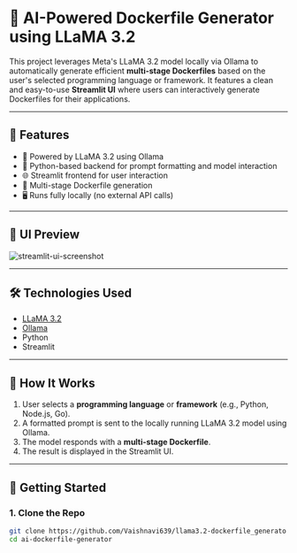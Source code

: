 # 🐳 AI-Powered Dockerfile Generator using LLaMA 3.2

This project leverages Meta's LLaMA 3.2 model locally via Ollama to automatically generate efficient **multi-stage Dockerfiles** based on the user's selected programming language or framework. It features a clean and easy-to-use **Streamlit UI** where users can interactively generate Dockerfiles for their applications.

---

## 🚀 Features

- 🤖 Powered by LLaMA 3.2 using Ollama
- 🐍 Python-based backend for prompt formatting and model interaction
- 🌐 Streamlit frontend for user interaction
- 🧱 Multi-stage Dockerfile generation
- 🖥️ Runs fully locally (no external API calls)

---

## 📸 UI Preview

![streamlit-ui-screenshot](./assets/streamlit-ui-preview.png) <!-- Add your screenshot here -->

---

## 🛠️ Technologies Used

- [LLaMA 3.2](https://ollama.com/library/llama3)
- [Ollama](https://ollama.com/)
- Python
- Streamlit

---

## 🧠 How It Works

1. User selects a **programming language** or **framework** (e.g., Python, Node.js, Go).
2. A formatted prompt is sent to the locally running LLaMA 3.2 model using Ollama.
3. The model responds with a **multi-stage Dockerfile**.
4. The result is displayed in the Streamlit UI.

---

## 🏃 Getting Started

### 1. Clone the Repo

```bash
git clone https://github.com/Vaishnavi639/llama3.2-dockerfile_generato
cd ai-dockerfile-generator
